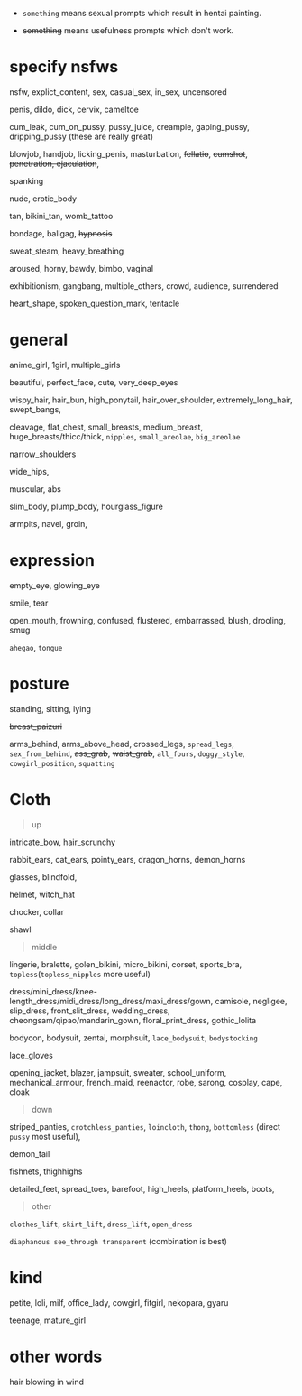 
- `something` means sexual prompts which result in hentai painting.

- ~~something~~ means usefulness prompts which don't work.

# specify nsfws

nsfw, explict_content, sex, casual_sex, in_sex,  uncensored

penis, dildo, dick, cervix, cameltoe

cum_leak, cum_on_pussy, pussy_juice, creampie, gaping_pussy, dripping_pussy (these are really great)

blowjob, handjob, licking_penis, masturbation, ~~fellatio~~, ~~cumshot~~, ~~penetration, ejaculation~~, 

spanking

nude, erotic_body

tan, bikini_tan, womb_tattoo

bondage, ballgag, ~~hypnosis~~

sweat_steam, heavy_breathing

aroused, horny, bawdy, bimbo, vaginal

exhibitionism, gangbang, multiple_others, crowd, audience, surrendered

heart_shape, spoken_question_mark, tentacle


# general

anime_girl, 1girl, multiple_girls

beautiful, perfect_face, cute, very_deep_eyes

wispy_hair, hair_bun, high_ponytail, hair_over_shoulder, extremely_long_hair, swept_bangs, 

cleavage, flat_chest, small_breasts, medium_breast,  huge_breasts/thicc/thick, `nipples`, `small_areolae`, `big_areolae`

narrow_shoulders

wide_hips, 

muscular, abs

slim_body, plump_body,  hourglass_figure

armpits, navel, groin, 

# expression

empty_eye, glowing_eye

smile, tear

open_mouth, frowning, confused, flustered, embarrassed, blush, drooling, smug

`ahegao`, `tongue`

# posture

standing, sitting, lying

~~breast_paizuri~~

arms_behind, arms_above_head, crossed_legs, `spread_legs`, `sex_from_behind`, ~~ass_grab~~, ~~waist_grab~~, `all_fours`, `doggy_style`, `cowgirl_position`, `squatting`


# Cloth

> up

intricate_bow, hair_scrunchy

rabbit_ears, cat_ears, pointy_ears, dragon_horns, demon_horns

glasses, blindfold, 

helmet, witch_hat

chocker, collar

shawl

> middle

lingerie, bralette, golen_bikini, micro_bikini, corset, sports_bra, `topless`(`topless_nipples` more useful)

dress/mini_dress/knee-length_dress/midi_dress/long_dress/maxi_dress/gown, camisole, negligee, slip_dress, front_slit_dress, wedding_dress, cheongsam/qipao/mandarin_gown, floral_print_dress, gothic_lolita

bodycon, bodysuit, zentai, morphsuit, `lace_bodysuit`, `bodystocking`

lace_gloves

opening_jacket, blazer, jampsuit, sweater, school_uniform, mechanical_armour, french_maid, reenactor, robe, sarong, cosplay, cape, cloak

> down

striped_panties, `crotchless_panties`, `loincloth`, `thong`, `bottomless` (direct `pussy` most useful), 

demon_tail

fishnets, thighhighs

detailed_feet, spread_toes, barefoot, high_heels, platform_heels, boots, 

> other

`clothes_lift`, `skirt_lift`, `dress_lift`, `open_dress`

`diaphanous see_through transparent` (combination is best)

# kind

petite, loli, milf, office_lady, cowgirl, fitgirl, nekopara, gyaru

teenage, mature_girl

# other words

hair blowing in wind
